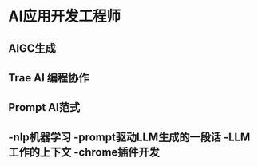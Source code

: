 # AI应用开发工程师

## AIGC生成

## Trae AI 编程协作

## Prompt AI范式
-nlp机器学习
-prompt驱动LLM生成的一段话
-LLM 工作的上下文
 -chrome插件开发
 -



 